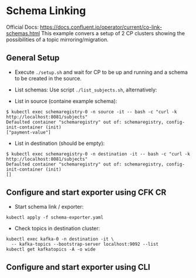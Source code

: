 # Schema Linking
Official Docs: https://docs.confluent.io/operator/current/co-link-schemas.html
This example convers a setup of 2 CP clusters showing the possibilities of a topic mirroring/migration.

## General Setup
* Execute `./setup.sh` and wait for CP to be up and running and a schema to be created in the source.

* List schemas:
Use script `./list_subjects.sh`, alternatively:

* List in source (containe example schema):
```shell
$ kubectl exec schemaregistry-0 -n source -it -- bash -c "curl -k http://localhost:8081/subjects"
Defaulted container "schemaregistry" out of: schemaregistry, config-init-container (init)
["payment-value"]
````
* List in destination (should be empty):
```shell
$ kubectl exec schemaregistry-0 -n destination -it -- bash -c "curl -k http://localhost:8081/subjects"
Defaulted container "schemaregistry" out of: schemaregistry, config-init-container (init)
[]
```

## Configure and start exporter using CFK CR
* Start schema link / exporter:
```shell
kubectl apply -f schema-exporter.yaml
```

* Check topics in destination cluster:
```shell
kubectl exec kafka-0 -n destination -it \
  -- kafka-topics --bootstrap-server localhost:9092 --list
kubectl get kafkatopics -A -o wide
```

## Configure and start exporter using CLI
